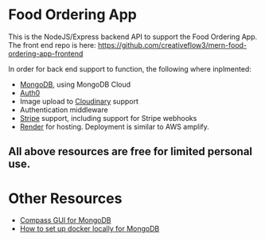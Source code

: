 # Food Ordering App

This is the NodeJS/Express backend API to support the Food Ordering App. The front end repo is here: https://github.com/creativeflow3/mern-food-ordering-app-frontend

In order for back end support to function, the following where inplmented:

- [MongoDB](https://www.mongodb.com/), using MongoDB Cloud
- [Auth0](https://auth0.com/)
- Image upload to [Cloudinary](https://cloudinary.com/) support
- Authentication middleware
- [Stripe](https://stripe.com/) support, including support for Stripe webhooks
- [Render](https://render.com/) for hosting. Deployment is similar to AWS amplify.

## All above resources are free for limited personal use.

# Other Resources

- [Compass GUI for MongoDB](https://www.mongodb.com/products/tools/compass)
- [How to set up docker locally for MongoDB](https://www.mongodb.com/docs/manual/tutorial/install-mongodb-community-with-docker/)
